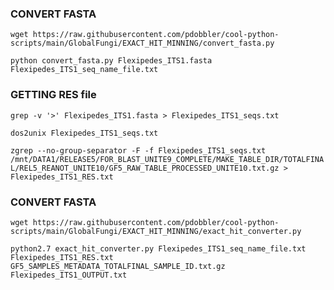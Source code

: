 ### CONVERT FASTA

`wget https://raw.githubusercontent.com/pdobbler/cool-python-scripts/main/GlobalFungi/EXACT_HIT_MINNING/convert_fasta.py`

`python convert_fasta.py Flexipedes_ITS1.fasta Flexipedes_ITS1_seq_name_file.txt`

### GETTING RES file

`grep -v '>' Flexipedes_ITS1.fasta > Flexipedes_ITS1_seqs.txt`

`dos2unix Flexipedes_ITS1_seqs.txt`

`zgrep --no-group-separator -F -f Flexipedes_ITS1_seqs.txt /mnt/DATA1/RELEASE5/FOR_BLAST_UNITE9_COMPLETE/MAKE_TABLE_DIR/TOTALFINAL/REL5_REANOT_UNITE10/GF5_RAW_TABLE_PROCESSED_UNITE10.txt.gz > Flexipedes_ITS1_RES.txt`

### CONVERT FASTA

`wget https://raw.githubusercontent.com/pdobbler/cool-python-scripts/main/GlobalFungi/EXACT_HIT_MINNING/exact_hit_converter.py`

`python2.7 exact_hit_converter.py Flexipedes_ITS1_seq_name_file.txt Flexipedes_ITS1_RES.txt GF5_SAMPLES_METADATA_TOTALFINAL_SAMPLE_ID.txt.gz Flexipedes_ITS1_OUTPUT.txt`

